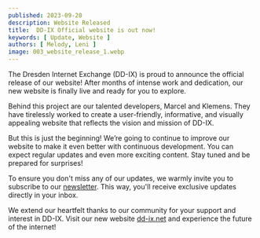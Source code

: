 ```yaml
---
published: 2023-09-20
description: Website Released
title:  DD-IX Official website is out now!
keywords: [ Update, Website ]
authors: [ Melody, Leni ]
image: 003_website_release_1.webp
---
```


The Dresden Internet Exchange (DD-IX) is proud to announce the official release of our website! After months of intense work and dedication, our new website is finally live and ready for you to explore.

Behind this project are our talented developers, Marcel and Klemens. They have tirelessly worked to create a user-friendly, informative, and visually appealing website that reflects the vision and mission of DD-IX.

But this is just the beginning! We’re going to continue to improve our website to make it even better with continuous development. You can expect regular updates and even more exciting content. Stay tuned and be prepared for surprises!

To ensure you don't miss any of our updates, we warmly invite you to subscribe to our [newsletter](https://dd-ix.net/en/news/subscribe). This way, you'll receive exclusive updates directly in your inbox.

We extend our heartfelt thanks to our community for your support and interest in DD-IX. Visit our new website [dd-ix.net](https://dd-ix.net) and experience the future of the internet!
